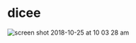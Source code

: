 # dicee
![screen shot 2018-10-25 at 10 03 28 am](https://user-images.githubusercontent.com/44476129/47517501-4199c000-d83d-11e8-9213-844cdd30dcc5.png)
